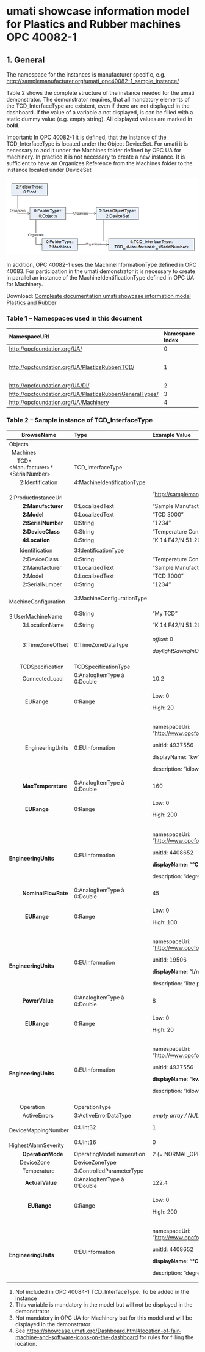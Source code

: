 # umati showcase information model for Plastics and Rubber machines OPC 40082-1

## 1. General

The namespace for the instances is manufacturer specific, e.g. <http://samplemanufacturer.org/umati_opc40082-1_sample_instance/>

Table 2 shows the complete structure of the instance needed for the umati demonstrator. The demonstrator requires, that all mandatory elements of the TCD_InterfaceType are existent, even if there are not displayed in the dashboard. If the value of a variable a not displayed, is can be filled with a static dummy value (e.g. empty string). All displayed values are marked in **bold**.

Important: In OPC 40082-1 it is defined, that the instance of the TCD_InterfaceType is located under the Object DeviceSet. For umati it is necessary to add it under the Machines folder defined by OPC UA for machinery. In practice it is not necessary to create a new instance. It is sufficient to have an Organizes Reference from the Machines folder to the instance located under DeviceSet

![OPC 40082-1 Overview](../img/PlasticsRubber/PR_40082-1_Overview.png "OPC 40082-1 Overview")

In addition, OPC 40082-1 uses the MachineInformationType defined in OPC 40083. For participation in the umati demonstrator it is necessary to create in parallel an instance of the MachineIdentificationType defined in OPC UA for Machinery.

Download: [Compleate documentation umati showcase information model Plastics and Rubber](https://github.com/umati/Showcase/tree/main/img/PlasticsRubber/PR_40082-1_PDF.pdf)

### Table 1 – Namespaces used in this document

| **NamespaceURI**                                           | **Namespace Index** | **Example**                                                                 |
| :--------------------------------------------------------- | :------------------ | :-------------------------------------------------------------------------- |
| <http://opcfoundation.org/UA/>                             | 0                   | 0:NodeVersion                                                               |
| <http://opcfoundation.org/UA/PlasticsRubber/TCD/>          | 1                   | Default namespace of OPC 40082-1 --> no prefix used, e.g. TCD_InterfaceType |
| <http://opcfoundation.org/UA/DI/>                          | 2                   | 2:DeviceClass                                                               |
| <http://opcfoundation.org/UA/PlasticsRubber/GeneralTypes/> | 3                   | 3:MachineInformationType                                                    |
| <http://opcfoundation.org/UA/Machinery>                    | 4                   | 4:MachineIdentificationType                                                 |

### Table 2 – Sample instance of TCD_InterfaceType

| **BrowseName**                                                 | **Type**                    | **Example Value**                                                                                                                                                 | **Remarks** |
| -------------------------------------------------------------- | :-------------------------- | :---------------------------------------------------------------------------------------------------------------------------------------------------------------- | :---------- |
| Objects                                                        |                             |                                                                                                                                                                   |             |
| &ensp;Machines                                                 |                             |                                                                                                                                                                   |             |
| &ensp;&ensp;&ensp;TCD*&lt;Manufacturer>*&lt;SerialNumber>      | TCD_InterfaceType           |                                                                                                                                                                   |             |
| &ensp;&ensp;&ensp;&ensp;2:Identification                       | 4:MachineIdentificationType |                                                                                                                                                                   | 1)          |
| &ensp;&ensp;&ensp;&ensp;&ensp;2:ProductInstanceUri             |                             | “<http://samplemanufacturer.com/TCD1234>”                                                                                                                         | 2)          |
| &ensp;&ensp;&ensp;&ensp;&ensp;**2:Manufacturer**               | 0:LocalizedText             | “Sample Manufacturer”                                                                                                                                             |             |
| &ensp;&ensp;&ensp;&ensp;&ensp;**2:Model**                      | 0:LocalizedText             | “TCD 3000”                                                                                                                                                        | 3)          |
| &ensp;&ensp;&ensp;&ensp;&ensp;**2:SerialNumber**               | 0:String                    | “1234”                                                                                                                                                            |             |
| &ensp;&ensp;&ensp;&ensp;&ensp;**2:DeviceClass**                | 0:String                    | “Temperature Control Device”                                                                                                                                      |             |
| &ensp;&ensp;&ensp;&ensp;&ensp;**4:Location**                   | 0:String                    | “K 14 F42/N 51.260407 E 6.744588”                                                                                                                                 | 3), 4)      |
|                                                                |                             |                                                                                                                                                                   |             |
| &ensp;&ensp;&ensp;&ensp;Identification                         | 3:IdentificationType        |                                                                                                                                                                   | 2)          |
| &ensp;&ensp;&ensp;&ensp;&ensp;2:DeviceClass                    | 0:String                    | “Temperature Control Device”                                                                                                                                      | 2)          |
| &ensp;&ensp;&ensp;&ensp;&ensp;2:Manufacturer                   | 0:LocalizedText             | “Sample Manufacturer”                                                                                                                                             | 2)          |
| &ensp;&ensp;&ensp;&ensp;&ensp;2:Model                          | 0:LocalizedText             | “TCD 3000”                                                                                                                                                        | 2)          |
| &ensp;&ensp;&ensp;&ensp;&ensp;2:SerialNumber                   | 0:String                    | “1234”                                                                                                                                                            | 2)          |
|                                                                |                             |                                                                                                                                                                   |             |
| &ensp;&ensp;&ensp;&ensp;MachineConfiguration                   | 3:MachineConfigurationType  |                                                                                                                                                                   | 2)          |
| &ensp;&ensp;&ensp;&ensp;&ensp;3:UserMachineName                | 0:String                    | “My TCD”                                                                                                                                                          | 2)          |
| &ensp;&ensp;&ensp;&ensp;&ensp;3:LocationName                   | 0:String                    | “K 14 F42/N 51.260407 E 6.744588”                                                                                                                                 | 2)          |
| &ensp;&ensp;&ensp;&ensp;&ensp;3:TimeZoneOffset                 | 0:TimeZoneDataType          | <p>_offset_: 0</p><p>_daylightSavingInOffset:_ true</p>                                                                                                           | 2)          |
|                                                                |                             |                                                                                                                                                                   |             |
| &ensp;&ensp;&ensp;&ensp;TCDSpecification                       | TCDSpecificationType        |                                                                                                                                                                   |             |
| &ensp;&ensp;&ensp;&ensp;&ensp;ConnectedLoad                    | 0:AnalogItemType à 0:Double | 10.2                                                                                                                                                              | 2)          |
| &ensp;&ensp;&ensp;&ensp;&ensp;&ensp;EURange                    | 0:Range                     | <p>Low: 0</p><p>High: 20</p>                                                                                                                                      | 2)          |
| &ensp;&ensp;&ensp;&ensp;&ensp;&ensp;EngineeringUnits           | 0:EUInformation             | <p>namespaceUri: “<http://www.opcfoundation.org/UA/units/un/cefact>”</p><p>unitId: 4937556</p><p>displayName: “kw”</p><p>description: “kilowatt”</p>              | 2)          |
| &ensp;&ensp;&ensp;&ensp;&ensp;**MaxTemperature**               | 0:AnalogItemType à 0:Double | 160                                                                                                                                                               |             |
| &ensp;&ensp;&ensp;&ensp;&ensp;&ensp;**EURange**                | 0:Range                     | <p>Low: 0</p><p>High: 200</p>                                                                                                                                     |             |
| &ensp;&ensp;&ensp;&ensp;&ensp;&ensp;**EngineeringUnits**       | 0:EUInformation             | <p>namespaceUri: “<http://www.opcfoundation.org/UA/units/un/cefact>”</p><p>unitId: 4408652</p><p>**displayName: “°C”**</p><p>description: “degree Celsius”</p>    |             |
| &ensp;&ensp;&ensp;&ensp;&ensp;**NominalFlowRate**              | 0:AnalogItemType à 0:Double | 45                                                                                                                                                                |             |
| &ensp;&ensp;&ensp;&ensp;&ensp;&ensp;**EURange**                | 0:Range                     | <p>Low: 0</p><p>High: 100</p>                                                                                                                                     |             |
| &ensp;&ensp;&ensp;&ensp;&ensp;&ensp;**EngineeringUnits**       | 0:EUInformation             | <p>namespaceUri: “<http://www.opcfoundation.org/UA/units/un/cefact>”</p><p>unitId: 19506</p><p>**displayName: “l/min”**</p><p>description: “litre per minute”</p> |             |
| &ensp;&ensp;&ensp;&ensp;&ensp;**PowerValue**                   | 0:AnalogItemType à 0:Double | 8                                                                                                                                                                 |             |
| &ensp;&ensp;&ensp;&ensp;&ensp;&ensp;**EURange**                | 0:Range                     | <p>Low: 0</p><p>High: 20</p>                                                                                                                                      |             |
| &ensp;&ensp;&ensp;&ensp;&ensp;&ensp;**EngineeringUnits**       | 0:EUInformation             | <p>namespaceUri: “<http://www.opcfoundation.org/UA/units/un/cefact>”</p><p>unitId: 4937556</p><p>**displayName: “kw”**</p><p>description: “kilowatt”</p>          |             |
|                                                                |                             |                                                                                                                                                                   |             |
| &ensp;&ensp;&ensp;&ensp;Operation                              | OperationType               |                                                                                                                                                                   |             |
| &ensp;&ensp;&ensp;&ensp;&ensp;ActiveErrors                     | 3:ActiveErrorDataType       | _empty array / NULL_                                                                                                                                              | 2)          |
| &ensp;&ensp;&ensp;&ensp;&ensp;DeviceMappingNumber              | 0:UInt32                    | 1                                                                                                                                                                 | 2)          |
| &ensp;&ensp;&ensp;&ensp;&ensp;HighestAlarmSeverity             | 0:UInt16                    | 0                                                                                                                                                                 | 2)          |
| &ensp;&ensp;&ensp;&ensp;&ensp;**OperationMode**                | OperatingModeEnumeration    | 2 (= NORMAL_OPERATION)                                                                                                                                            |             |
| &ensp;&ensp;&ensp;&ensp;DeviceZone                             | DeviceZoneType              |                                                                                                                                                                   |             |
| &ensp;&ensp;&ensp;&ensp;&ensp;Temperature                      | 3:ControlledParameterType   |                                                                                                                                                                   |             |
| &ensp;&ensp;&ensp;&ensp;&ensp;&ensp;**ActualValue**            | 0:AnalogItemType à 0:Double | 122.4                                                                                                                                                             |             |
| &ensp;&ensp;&ensp;&ensp;&ensp;&ensp;&ensp;**EURange**          | 0:Range                     | <p>Low: 0</p><p>High: 200</p>                                                                                                                                     |             |
| &ensp;&ensp;&ensp;&ensp;&ensp;&ensp;&ensp;**EngineeringUnits** | 0:EUInformation             | <p>namespaceUri: “<http://www.opcfoundation.org/UA/units/un/cefact>”</p><p>unitId: 4408652</p><p>**displayName: “°C”**</p><p>description: “degree Celsius”</p>    |             |

1. Not included in OPC 40084-1 TCD_InterfaceType. To be added in the instance
2. This variable is mandatory in the model but will not be displayed in the demonstrator
3. Not mandatory in OPC UA for Machinery but for this model and will be displayed in the demonstrator
4. See <https://showcase.umati.org/Dashboard.html#location-of-fair-machine-and-software-icons-on-the-dashboard> for rules for filling the location.
